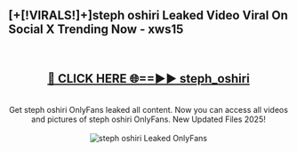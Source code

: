 <h2>[+[!VIRALS!]+]steph oshiri Leaked Video Viral On Social X Trending Now - xws15</h2>
<br>
<div align="center">
<h2><a href="https://libra.edu.pl?steph_oshiri" rel="nofollow">🔴 CLICK HERE 🌐==►► steph_oshiri</a></h2>
<br>
Get steph oshiri OnlyFans leaked all content. Now you can access all videos and pictures of steph oshiri OnlyFans. New Updated Files 2025!
<br>
<br>
<a href="https://libra.edu.pl?steph_oshiri" rel="nofollow" data-target="animated-image.originalLink"><img src="https://i.ibb.co.com/WyWwxjT/player-gif2.gif" alt="steph oshiri Leaked OnlyFans" style="max-width: 100%; display: inline-block;" data-target="animated-image.originalImage"></a>
</div>
<br>